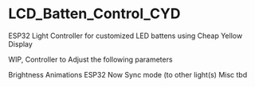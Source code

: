 # LCD_Batten_Control_CYD
ESP32 Light Controller for customized LED battens using Cheap Yellow Display


WIP, Controller to Adjust the following parameters

Brightness
Animations
ESP32 Now Sync mode (to other light(s)
Misc tbd
